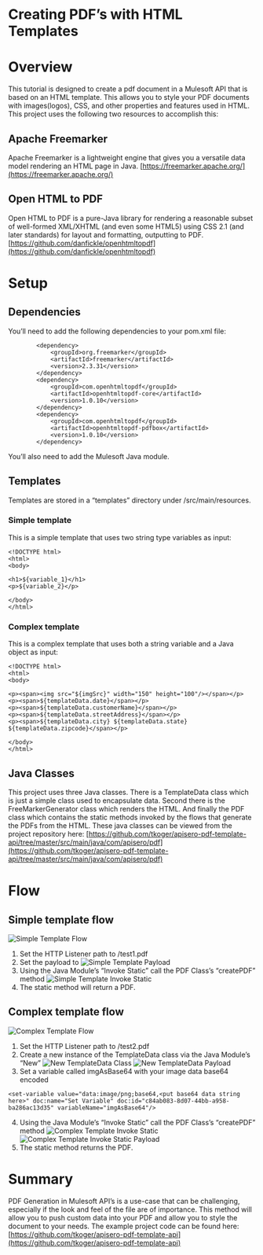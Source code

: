 # Creating PDF’s with HTML Templates


# Overview

This tutorial is designed to create a pdf document in a Mulesoft API that is based on an HTML template. This allows you to style your PDF documents with images(logos), CSS, and other properties and features used in HTML. This project uses the following two resources to accomplish this:


## Apache Freemarker

Apache Freemarker is a lightweight engine that gives you a versatile data model rendering an HTML page in Java. [https://freemarker.apache.org/](https://freemarker.apache.org/)


## Open HTML to PDF

Open HTML to PDF is a pure-Java library for rendering a reasonable subset of well-formed XML/XHTML (and even some HTML5) using CSS 2.1 (and later standards) for layout and formatting, outputting to PDF. [https://github.com/danfickle/openhtmltopdf](https://github.com/danfickle/openhtmltopdf)


# Setup


## Dependencies

You’ll need to add the following dependencies to your pom.xml file:

		


```
		<dependency>
			<groupId>org.freemarker</groupId>
			<artifactId>freemarker</artifactId>
			<version>2.3.31</version>
		</dependency>
		<dependency>
			<groupId>com.openhtmltopdf</groupId>
			<artifactId>openhtmltopdf-core</artifactId>
			<version>1.0.10</version>
		</dependency>
		<dependency>
			<groupId>com.openhtmltopdf</groupId>
			<artifactId>openhtmltopdf-pdfbox</artifactId>
			<version>1.0.10</version>
		</dependency>
```


You’ll also need to add the Mulesoft Java module.


## Templates

Templates are stored in a “templates” directory under /src/main/resources.


### Simple template

This is a simple template that uses two string type variables as input:


```
<!DOCTYPE html>
<html>
<body>

<h1>${variable_1}</h1>
<p>${variable_2}</p>

</body>
</html>
```



### Complex template

This is a complex template that uses both a string variable and a Java object as input:


```
<!DOCTYPE html>
<html>
<body>

<p><span><img src="${imgSrc}" width="150" height="100"/></span></p>
<p><span>${templateData.date}</span></p>
<p><span>${templateData.customerName}</span></p>
<p><span>${templateData.streetAddress}</span></p>
<p><span>${templateData.city} ${templateData.state} ${templateData.zipcode}</span></p>

</body>
</html>
```



## Java Classes

This project uses three Java classes. There is a TemplateData class which is just a simple class used to encapsulate data. Second there is the FreeMarkerGenerator class which renders the HTML. And finally the PDF class which contains the static methods invoked by the flows that generate the PDFs from the HTML. These java classes can be viewed from the project repository here: [https://github.com/tkoger/apisero-pdf-template-api/tree/master/src/main/java/com/apisero/pdf](https://github.com/tkoger/apisero-pdf-template-api/tree/master/src/main/java/com/apisero/pdf)


# Flow


## Simple template flow
![Simple Template Flow](documentation/images/image1.png "Simple Template Flow")
1. Set the HTTP Listener path to /test1.pdf
2. Set the payload to
![Simple Template Payload](documentation/images/image2.png "Simple Template Payload")
3. Using the Java Module’s “Invoke Static” call the PDF Class’s “createPDF” method
![Simple Template Invoke Static](documentation/images/image3.png "Simple Template Invoke Static")
4. The static method will return a PDF.


## Complex template flow
![Complex Template Flow](documentation/images/image4.png "Complex Template Flow")
1. Set the HTTP Listener path to /test2.pdf
2. Create a new instance of the TemplateData class via the Java Module’s “New”
![New TemplateData Class](documentation/images/image5.png "New TemplateData Class")
![New TemplateData Payload](documentation/images/image6.png "New TemplateData Payload")
3. Set a variable called imgAsBase64 with your image data base64 encoded
```
<set-variable value="data:image/png;base64,<put base64 data string here>" doc:name="Set Variable" doc:id="c84ab083-8d07-44bb-a958-ba286ac13d35" variableName="imgAsBase64"/>
```
4. Using the Java Module’s “Invoke Static” call the PDF Class’s “createPDF” method
![Complex Template Invoke Static](documentation/images/image7.png "Complex Template Invoke Static")
![Complex Template Invoke Static Payload](documentation/images/image8.png "Complex Template Invoke Static Payload")
5. The static method returns the PDF.


# Summary

PDF Generation in Mulesoft API’s is a use-case that can be challenging, especially if the look and feel of the file are of importance. This method will allow you to push custom data into your PDF and allow you to style the document to your needs. The example project code can be found here: [https://github.com/tkoger/apisero-pdf-template-api](https://github.com/tkoger/apisero-pdf-template-api)

